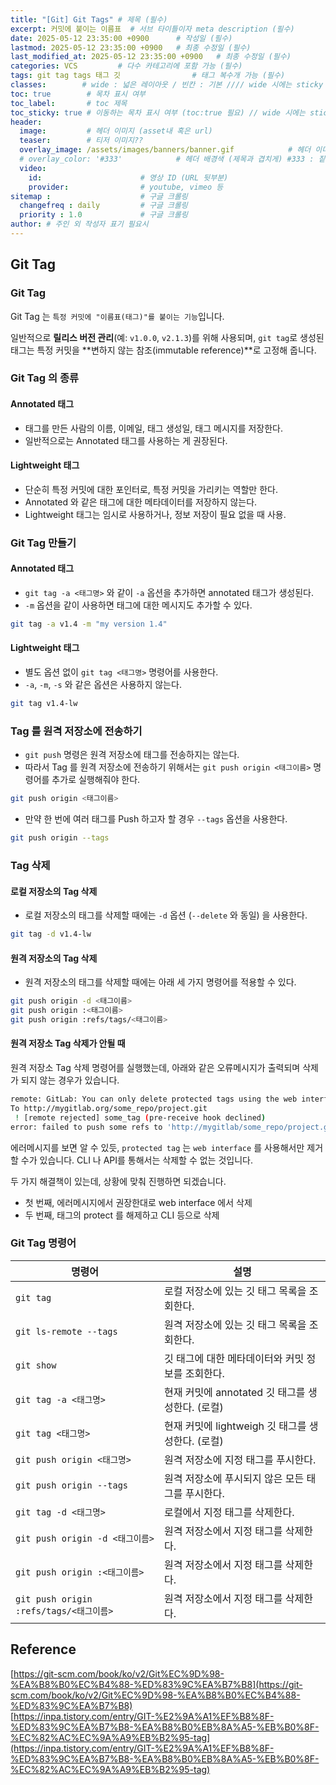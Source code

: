 ```yaml
---
title: "[Git] Git Tags" # 제목 (필수)
excerpt: 커밋에 붙이는 이름표  # 서브 타이틀이자 meta description (필수)
date: 2025-05-12 23:35:00 +0900      # 작성일 (필수)
lastmod: 2025-05-12 23:35:00 +0900   # 최종 수정일 (필수)
last_modified_at: 2025-05-12 23:35:00 +0900   # 최종 수정일 (필수)
categories: VCS         # 다수 카테고리에 포함 가능 (필수)
tags: git tag tags 태그 깃                # 태그 복수개 가능 (필수)
classes:        # wide : 넓은 레이아웃 / 빈칸 : 기본 //// wide 시에는 sticky toc 불가
toc: true        # 목차 표시 여부
toc_label:       # toc 제목
toc_sticky: true # 이동하는 목차 표시 여부 (toc:true 필요) // wide 시에는 sticky toc 불가
header: 
  image:         # 헤더 이미지 (asset내 혹은 url)
  teaser:        # 티저 이미지??
  overlay_image: /assets/images/banners/banner.gif            # 헤더 이미지 (제목과 겹치게)
  # overlay_color: '#333'            # 헤더 배경색 (제목과 겹치게) #333 : 짙은 회색 (필수)
  video:
    id:                      # 영상 ID (URL 뒷부분)
    provider:                # youtube, vimeo 등
sitemap :                    # 구글 크롤링
  changefreq : daily         # 구글 크롤링
  priority : 1.0             # 구글 크롤링
author: # 주인 외 작성자 표기 필요시
---
```

<!--postNo: 20250512_003-->  

## Git Tag  

### Git Tag  

Git Tag 는 `특정 커밋에 "이름표(태그)"를 붙이는 기능`입니다.  

일반적으로 **릴리스 버전 관리**(예: `v1.0.0`, `v2.1.3`)를 위해 사용되며, `git tag`로 생성된 태그는 특정 커밋을 **변하지 않는 참조(immutable reference)**로 고정해 줍니다.  

### Git Tag 의 종류  

#### Annotated 태그  

- 태그를 만든 사람의 이름, 이메일, 태그 생성일, 태그 메시지를 저장한다.  
- 일반적으로는 Annotated 태그를 사용하는 게 권장된다.  

#### Lightweight 태그  

- 단순히 특정 커밋에 대한 포인터로, 특정 커밋을 가리키는 역할만 한다.  
- Annotated 와 같은 태그에 대한 메타데이터를 저장하지 않는다.  
- Lightweight 태그는 임시로 사용하거나, 정보 저장이 필요 없을 때 사용.  

### Git Tag 만들기  

#### Annotated 태그  

- `git tag -a <태그명>` 와 같이 `-a` 옵션을 추가하면 annotated 태그가 생성된다.  
- `-m` 옵션을 같이 사용하면 태그에 대한 메시지도 추가할 수 있다.  

```bash
git tag -a v1.4 -m "my version 1.4"
```

#### Lightweight 태그  

- 별도 옵션 없이 `git tag <태그명>` 명령어를 사용한다.  
- `-a`, `-m`, `-s` 와 같은 옵션은 사용하지 않는다.  

```bash
git tag v1.4-lw
```

### Tag 를 원격 저장소에 전송하기  

- `git push` 명령은 원격 저장소에 태그를 전송하지는 않는다.  
- 따라서 Tag 를 원격 저장소에 전송하기 위해서는 `git push origin <태그이름>` 명령어를 추가로 실행해줘야 한다.  

```bash
git push origin <태그이름>
```

- 만약 한 번에 여러 태그를 Push 하고자 할 경우 `--tags` 옵션을 사용한다.  

```bash
git push origin --tags
```

### Tag 삭제  

#### 로컬 저장소의 Tag 삭제  

- 로컬 저장소의 태그를 삭제할 때에는 `-d` 옵션 (`--delete` 와 동일) 을 사용한다.  

```bash
git tag -d v1.4-lw
```

#### 원격 저장소의 Tag 삭제  

- 원격 저장소의 태그를 삭제할 때에는 아래 세 가지 명령어를 적용할 수 있다.  

```bash
git push origin -d <태그이름>
git push origin :<태그이름>
git push origin :refs/tags/<태그이름>
```

#### 원격 저장소 Tag 삭제가 안될 때  

원격 저장소 Tag 삭제 명령어를 실행했는데, 아래와 같은 오류메시지가 출력되며 삭제가 되지 않는 경우가 있습니다.  

```bash
remote: GitLab: You can only delete protected tags using the web interface.
To http://mygitlab.org/some_repo/project.git
 ! [remote rejected] some_tag (pre-receive hook declined)
error: failed to push some refs to 'http://mygitlab/some_repo/project.git'
```

에러메시지를 보면 알 수 있듯, `protected tag` 는 `web interface` 를 사용해서만 제거할 수가 있습니다. CLI 나 API를 통해서는 삭제할 수 없는 것입니다.  

두 가지 해결책이 있는데, 상황에 맞춰 진행하면 되겠습니다.  

- 첫 번째, 에러메시지에서 권장한대로 web interface 에서 삭제  
- 두 번째, 태그의 protect 를 해제하고 CLI 등으로 삭제  

### Git Tag 명령어  

| 명령어                                 | 설명                                 |
| ----------------------------------- | ---------------------------------- |
| `git tag`                           | 로컬 저장소에 있는 깃 태그 목록을 조회한다.          |
| `git ls-remote --tags`              | 원격 저장소에 있는 깃 태그 목록을 조회한다.          |
| `git show`                          | 깃 태그에 대한 메타데이터와 커밋 정보를 조회한다.       |
| `git tag -a <태그명>`                  | 현재 커밋에 annotated 깃 태그를 생성한다. (로컬)  |
| `git tag <태그명>`                     | 현재 커밋에 lightweigh 깃 태그를 생성한다. (로컬) |
| `git push origin <태그명>`             | 원격 저장소에 지정 태그를 푸시한다.               |
| `git push origin --tags`            | 원격 저장소에 푸시되지 않은 모든 태그를 푸시한다.       |
| `git tag -d <태그명>`                  | 로컬에서 지정 태그를 삭제한다.                  |
| `git push origin -d <태그이름>`         | 원격 저장소에서 지정 태그를 삭제한다.              |
| `git push origin :<태그이름>`           | 원격 저장소에서 지정 태그를 삭제한다.              |
| `git push origin :refs/tags/<태그이름>` | 원격 저장소에서 지정 태그를 삭제한다.              |

## Reference  

[https://git-scm.com/book/ko/v2/Git%EC%9D%98-%EA%B8%B0%EC%B4%88-%ED%83%9C%EA%B7%B8](https://git-scm.com/book/ko/v2/Git%EC%9D%98-%EA%B8%B0%EC%B4%88-%ED%83%9C%EA%B7%B8)  
[https://inpa.tistory.com/entry/GIT-%E2%9A%A1%EF%B8%8F-%ED%83%9C%EA%B7%B8-%EA%B8%B0%EB%8A%A5-%EB%B0%8F-%EC%82%AC%EC%9A%A9%EB%B2%95-tag](https://inpa.tistory.com/entry/GIT-%E2%9A%A1%EF%B8%8F-%ED%83%9C%EA%B7%B8-%EA%B8%B0%EB%8A%A5-%EB%B0%8F-%EC%82%AC%EC%9A%A9%EB%B2%95-tag)  